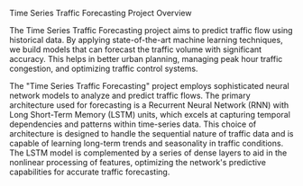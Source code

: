 Time Series Traffic Forecasting
Project Overview

The Time Series Traffic Forecasting project aims to predict traffic flow using historical data. By applying state-of-the-art machine learning techniques, we build models that can forecast the traffic volume with significant accuracy. This helps in better urban planning, managing peak hour traffic congestion, and optimizing traffic control systems.

The "Time Series Traffic Forecasting" project employs sophisticated neural network models to analyze and predict traffic flows. The primary architecture used for forecasting is a Recurrent Neural Network (RNN) with Long Short-Term Memory (LSTM) units, which excels at capturing temporal dependencies and patterns within time-series data. This choice of architecture is designed to handle the sequential nature of traffic data and is capable of learning long-term trends and seasonality in traffic conditions. The LSTM model is complemented by a series of dense layers to aid in the nonlinear processing of features, optimizing the network's predictive capabilities for accurate traffic forecasting.
